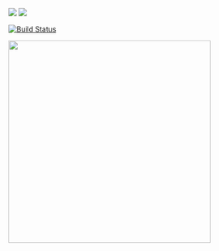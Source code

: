 <a href="https://codeclimate.com/github/Nikolaytk87/python-project-lvl1/maintainability"><img src="https://api.codeclimate.com/v1/badges/d4c57b302dd9b020950b/maintainability" /></a>
<a href="https://codeclimate.com/github/Nikolaytk87/python-project-lvl1/test_coverage"><img src="https://api.codeclimate.com/v1/badges/d4c57b302dd9b020950b/test_coverage" /></a>

[![Build Status](https://travis-ci.org/Nikolaytk87/python-project-lvl1.svg?branch=master)](https://travis-ci.org/Nikolaytk87/python-project-lvl1)

<a href="https://asciinema.org/a/xSkmoIYETsvz3ylECZEYVBFu2?autoplay=1" preload="1"  target="_blank" ><img src="https://asciinema.org/a/xSkmoIYETsvz3ylECZEYVBFu2.svg" width="400" height="400" /></a>
